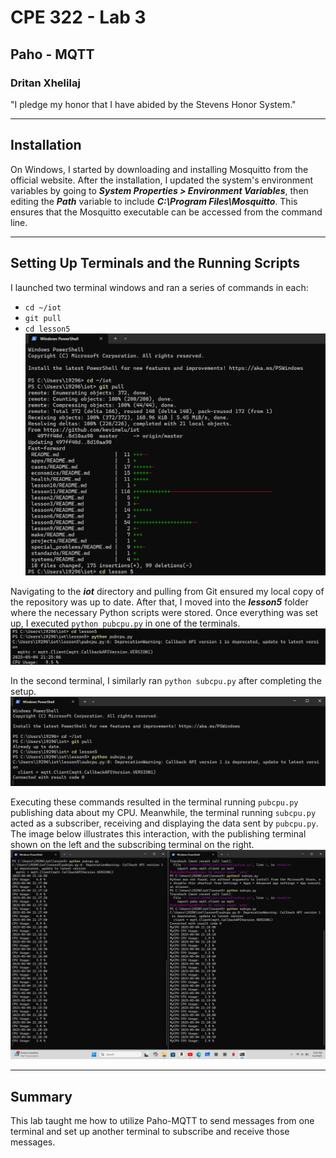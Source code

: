 # CPE 322 - Lab 3
## Paho - MQTT
### Dritan Xhelilaj </br>
"I pledge my honor that I have abided by the Stevens Honor System."

---
## Installation
On Windows, I started by downloading and installing Mosquitto from the official website. After the installation, I updated the system's environment variables by going to ***System Properties > Environment Variables***, then editing the ***Path*** variable to include ***C:\Program Files\Mosquitto***. This ensures that the Mosquitto executable can be accessed from the command line. </br>

---
## Setting Up Terminals and the Running Scripts
I launched two terminal windows and ran a series of commands in each: </br>
- `cd ~/iot`
- `git pull`
- `cd lesson5` </br>
![5l1](https://github.com/xhelilaj10ani/Design-VI/blob/main/Labs/Lab%205/5l1.png) </br>

Navigating to the ***iot*** directory and pulling from Git ensured my local copy of the repository was up to date. After that, I moved into the ***lesson5*** folder where the necessary Python scripts were stored. Once everything was set up, I executed `python pubcpu.py` in one of the terminals. </br>
![5l2](https://github.com/xhelilaj10ani/Design-VI/blob/main/Labs/Lab%205/5l2.png) </br>

In the second terminal, I similarly ran `python subcpu.py` after completing the setup.
![5l3](https://github.com/xhelilaj10ani/Design-VI/blob/main/Labs/Lab%205/5l3.png) </br>

Executing these commands resulted in the terminal running `pubcpu.py` publishing data about my CPU. Meanwhile, the terminal running `subcpu.py` acted as a subscriber, receiving and displaying the data sent by `pubcpu.py`. The image below illustrates this interaction, with the publishing terminal shown on the left and the subscribing terminal on the right.
![5l4](https://github.com/xhelilaj10ani/Design-VI/blob/main/Labs/Lab%205/5l4.png) </br>

---
## Summary
This lab taught me how to utilize Paho-MQTT to send messages from one terminal and set up another terminal to subscribe and receive those messages.
